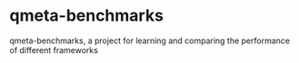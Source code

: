 # qmeta-benchmarks
qmeta-benchmarks, a project for learning and comparing the performance of different frameworks  

